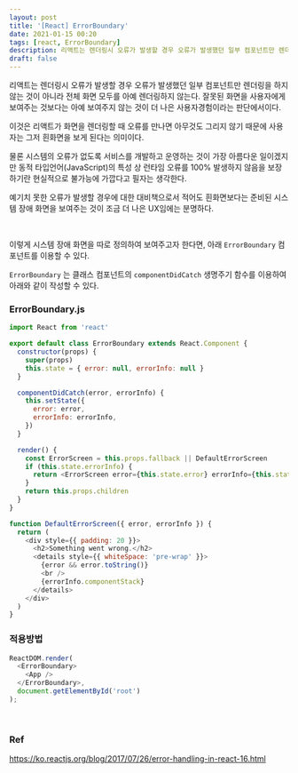 ```yaml
---
layout: post
title: '[React] ErrorBoundary'
date: 2021-01-15 00:20
tags: [react, ErrorBoundary]
description: 리액트는 렌더링시 오류가 발생할 경우 오류가 발생했던 일부 컴포넌트만 렌더링을 하지 않는 것이 아니라 전체 화면 모두를 아예 렌더링하지 않는다. 잘못된 화면을 사용자에게 보여주는 것보다는 아예 보여주지 않는 것이 더 나은 사용자경험이라는 판단에서이다. 이것은 리액트가 화면을 렌더링할 때 오류를 만나면 아무것도 그리지 않기 때문에 사용자는 그저 흰화면을 보게 된다는 의미이다.
draft: false
---
```


리액트는 렌더링시 오류가 발생할 경우 오류가 발생했던 일부 컴포넌트만 렌더링을 하지 않는 것이 아니라 전체 화면 모두를 아예 렌더링하지 않는다. 잘못된 화면을 사용자에게 보여주는 것보다는 아예 보여주지 않는 것이 더 나은 사용자경험이라는 판단에서이다.

이것은 리액트가 화면을 렌더링할 때 오류를 만나면 아무것도 그리지 않기 때문에 사용자는 그저 흰화면을 보게 된다는 의미이다. 

물론 시스템의 오류가 없도록 서비스를 개발하고 운영하는 것이 가장 아름다운 일이겠지만 동적 타입언어(JavaScript)의 특성 상 런타임 오류를 100% 발생하지 않음을 보장하기란 현실적으로 불가능에 가깝다고 필자는 생각한다.

예기치 못한 오류가 발생할 경우에 대한 대비책으로서 적어도 흰화면보다는 준비된 시스템 장애 화면을 보여주는 것이 조금 더 나은 UX임에는 분명하다.

<br>

이렇게 시스템 장애 화면을 따로 정의하여 보여주고자 한다면, 아래 `ErrorBoundary` 컴포넌트를 이용할 수 있다.

`ErrorBoundary` 는 클래스 컴포넌트의 `componentDidCatch` 생명주기 함수를 이용하여 아래와 같이 작성할 수 있다.

### ErrorBoundary.js

```js
import React from 'react'

export default class ErrorBoundary extends React.Component {
  constructor(props) {
    super(props)
    this.state = { error: null, errorInfo: null }
  }

  componentDidCatch(error, errorInfo) {
    this.setState({
      error: error,
      errorInfo: errorInfo,
    })
  }

  render() {
    const ErrorScreen = this.props.fallback || DefaultErrorScreen
    if (this.state.errorInfo) {
      return <ErrorScreen error={this.state.error} errorInfo={this.state.errorInfo} />
    }
    return this.props.children
  }
}

function DefaultErrorScreen({ error, errorInfo }) {
  return (
    <div style={{ padding: 20 }}>
      <h2>Something went wrong.</h2>
      <details style={{ whiteSpace: 'pre-wrap' }}>
        {error && error.toString()}
        <br />
        {errorInfo.componentStack}
      </details>
    </div>
  )
}
``` 

### 적용방법
```js
ReactDOM.render(
  <ErrorBoundary>
    <App />
  </ErrorBoundary>,
  document.getElementById('root')
);
```

<br>

### Ref
https://ko.reactjs.org/blog/2017/07/26/error-handling-in-react-16.html
